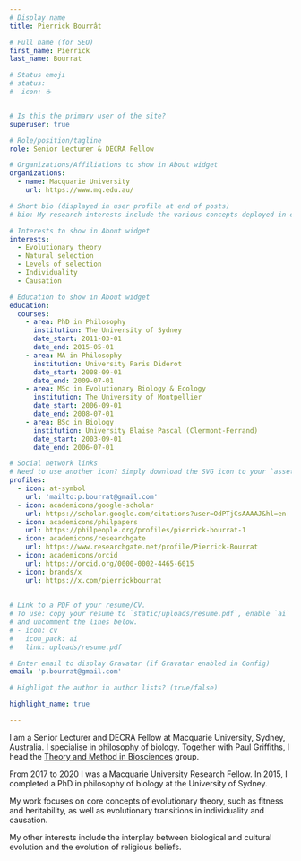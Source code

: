 ```yaml
---
# Display name
title: Pierrick Bourrât

# Full name (for SEO)
first_name: Pierrick
last_name: Bourrat

# Status emoji
# status:
#  icon: ☕️


# Is this the primary user of the site?
superuser: true

# Role/position/tagline
role: Senior Lecturer & DECRA Fellow

# Organizations/Affiliations to show in About widget
organizations:
  - name: Macquarie University
    url: https://www.mq.edu.au/

# Short bio (displayed in user profile at end of posts)
# bio: My research interests include the various concepts deployed in evolutionary theory, causation, and # the interplay between biological and cultural evolution.

# Interests to show in About widget
interests:
  - Evolutionary theory
  - Natural selection
  - Levels of selection
  - Individuality
  - Causation

# Education to show in About widget
education:
  courses:
    - area: PhD in Philosophy
      institution: The University of Sydney
      date_start: 2011-03-01
      date_end: 2015-05-01
    - area: MA in Philosophy
      institution: University Paris Diderot
      date_start: 2008-09-01
      date_end: 2009-07-01
    - area: MSc in Evolutionary Biology & Ecology
      institution: The University of Montpellier
      date_start: 2006-09-01
      date_end: 2008-07-01
    - area: BSc in Biology
      institution: University Blaise Pascal (Clermont-Ferrand)
      date_start: 2003-09-01
      date_end: 2006-07-01

# Social network links
# Need to use another icon? Simply download the SVG icon to your `assets/media/icons/` folder.
profiles:
  - icon: at-symbol
    url: 'mailto:p.bourrat@gmail.com'
  - icon: academicons/google-scholar
    url: https://scholar.google.com/citations?user=OdPTjCsAAAAJ&hl=en
  - icon: academicons/philpapers
    url: https://philpeople.org/profiles/pierrick-bourrat-1
  - icon: academicons/researchgate
    url: https://www.researchgate.net/profile/Pierrick-Bourrat
  - icon: academicons/orcid
    url: https://orcid.org/0000-0002-4465-6015
  - icon: brands/x
    url: https://x.com/pierrickbourrat
    
    
# Link to a PDF of your resume/CV.
# To use: copy your resume to `static/uploads/resume.pdf`, enable `ai` icons in `params.toml`,
# and uncomment the lines below.
# - icon: cv
#   icon_pack: ai
#   link: uploads/resume.pdf

# Enter email to display Gravatar (if Gravatar enabled in Config)
email: 'p.bourrat@gmail.com'

# Highlight the author in author lists? (true/false)

highlight_name: true

---
```

I am a Senior Lecturer and DECRA Fellow at Macquarie University, Sydney, Australia. I specialise in philosophy of biology. Together with Paul Griffiths, I head the [Theory and Method in Biosciences](https://tmbiosci.org/) group.

From 2017 to 2020 I was a Macquarie University Research Fellow. In 2015, I completed a PhD in philosophy of biology at the University of Sydney.

My work focuses on core concepts of evolutionary theory, such as fitness and heritability, as well as evolutionary transitions in individuality and causation.

My other interests include the interplay between biological and cultural evolution and the evolution of religious beliefs.

